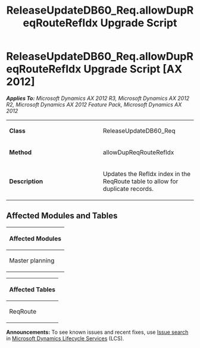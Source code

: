 ﻿---
title: ReleaseUpdateDB60_Req.allowDupReqRouteRefIdx Upgrade Script
TOCTitle: ReleaseUpdateDB60_Req.allowDupReqRouteRefIdx Upgrade Script
ms:assetid: 6aa874fe-9bce-7f92-e56f-ce2b87d797c3
ms:mtpsurl: https://msdn.microsoft.com/en-us/library/JJ685679(v=AX.60)
ms:contentKeyID: 49708880
ms.date: 05/18/2015
mtps_version: v=AX.60
---

# ReleaseUpdateDB60\_Req.allowDupReqRouteRefIdx Upgrade Script [AX 2012]


_**Applies To:** Microsoft Dynamics AX 2012 R3, Microsoft Dynamics AX 2012 R2, Microsoft Dynamics AX 2012 Feature Pack, Microsoft Dynamics AX 2012_

<table>
<colgroup>
<col style="width: 50%" />
<col style="width: 50%" />
</colgroup>
<tbody>
<tr class="odd">
<td><p><strong>Class</strong></p></td>
<td><p>ReleaseUpdateDB60_Req</p></td>
</tr>
<tr class="even">
<td><p><strong>Method</strong></p></td>
<td><p>allowDupReqRouteRefIdx</p></td>
</tr>
<tr class="odd">
<td><p><strong>Description</strong></p></td>
<td><p>Updates the RefIdx index in the ReqRoute table to allow for duplicate records.</p></td>
</tr>
</tbody>
</table>


## Affected Modules and Tables

<table>
<colgroup>
<col style="width: 100%" />
</colgroup>
<thead>
<tr class="header">
<th><p>Affected Modules</p></th>
</tr>
</thead>
<tbody>
<tr class="odd">
<td><p>Master planning</p></td>
</tr>
</tbody>
</table>


<table>
<colgroup>
<col style="width: 100%" />
</colgroup>
<thead>
<tr class="header">
<th><p>Affected Tables</p></th>
</tr>
</thead>
<tbody>
<tr class="odd">
<td><p>ReqRoute</p></td>
</tr>
</tbody>
</table>

  
**Announcements:** To see known issues and recent fixes, use [Issue search](http://go.microsoft.com/fwlink/?linkid=389258) in [Microsoft Dynamics Lifecycle Services](http://go.microsoft.com/fwlink/?linkid=306505) (LCS).

